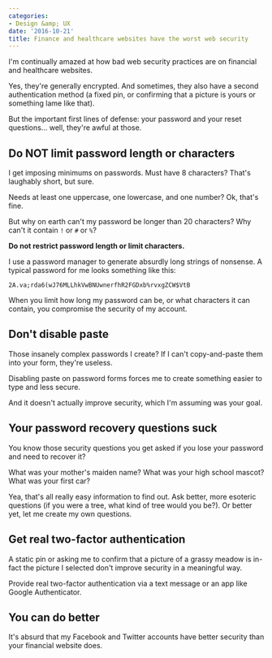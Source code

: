 ```yaml
---
categories:
- Design &amp; UX
date: '2016-10-21'
title: Finance and healthcare websites have the worst web security
---
```


I'm continually amazed at how bad web security practices are on financial and healthcare websites.

Yes, they're generally encrypted. And sometimes, they also have a second authentication method (a fixed pin, or confirming that a picture is yours or something lame like that).

But the important first lines of defense: your password and your reset questions... well, they're awful at those.

## Do NOT limit password length or characters

I get imposing minimums on passwords. Must have 8 characters? That's laughably short, but sure.

Needs at least one uppercase, one lowercase, and one number? Ok, that's fine.

But why on earth can't my password be longer than 20 characters? Why can't it contain `!` or `#` or `%`?

**Do not restrict password length or limit characters.**

I use a password manager to generate absurdly long strings of nonsense. A typical password for me looks something like this:

```
2A.va;rda6(wJ76MLLhkVwBNUwnerfhR2FGDxb%rvxgZCW$VtB
```

When you limit how long my password can be, or what characters it can contain, you compromise the security of my account.

## Don't disable paste

Those insanely complex passwords I create? If I can't copy-and-paste them into your form, they're useless.

Disabling paste on password forms forces me to create something easier to type and less secure.

And it doesn't actually improve security, which I'm assuming was your goal.

## Your password recovery questions suck

You know those security questions you get asked if you lose your password and need to recover it?

What was your mother's maiden name? What was your high school mascot? What was your first car?

Yea, that's all really easy information to find out. Ask better, more esoteric questions (if you were a tree, what kind of tree would you be?). Or better yet, let me create my own questions.

## Get real two-factor authentication

A static pin or asking me to confirm that a picture of a grassy meadow is in-fact the picture I selected don't improve security in a meaningful way.

Provide real two-factor authentication via a text message or an app like Google Authenticator.

## You can do better

It's absurd that my Facebook and Twitter accounts have better security than your financial website does.
